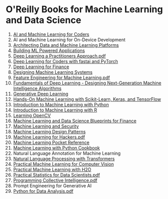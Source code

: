 # O'Reilly Books for Machine Learning and Data Science

1. [AI and Machine Learning for Coders](https://github.com/gideon-ogunbanjo/Machine-Learning-Books/blob/main/Ai%20and%20Machine%20Learning%20for%20Coders.pdf)
2. AI and Machine Learning for On-Device Development
3. [Architecting Data and Machine Learning Platforms](https://github.com/lakshmanok/architecting-data-ml-platforms/)
4. [Building ML Powered Applications](https://github.com/hundredblocks/ml-powered-applications)
5. [Deep Learning a Practitioners Approach.pdf](https://github.com/jpseixasesilva/Books-and-Papers/blob/master/Deep%20Learning%20a%20Practitioners%20Approach.pdf)
6. [Deep Learning for Coders with fastai and PyTorch](https://github.com/fastai/fastbook)
7. [Deep Learning for Finance](https://github.com/sofienkaabar/deep-learning-for-finance)
8. [Designing Machine Learning Systems](https://github.com/chiphuyen/dmls-book)
9. [Feature Engineering for Machine Learning.pdf](https://github.com/yanshengjia/ml-road/blob/master/resources/Feature%20Engineering%20for%20Machine%20Learning.pdf)
10. [Fundamentals of Deep Learning - Designing Next-Generation Machine Intelligence Algorithms](https://github.com/JiashuWu/Books/blob/master/Deep%20Learning/Fundamentals%20of%20Deep%20Learning%20-%20Designing%20Next-Generation%20Machine%20Intelligence%20Algorithms.pdf)
11. [Generative Deep Learning](https://github.com/davidADSP/Generative_Deep_Learning_2nd_Edition)
12. [Hands-On Machine Learning with Scikit-Learn, Keras, and TensorFlow](https://github.com/ageron/handson-ml2)
13. [Introduction to Machine Learning with Python](https://github.com/amueller/introduction_to_ml_with_python)
14. [Introduction to Machine Learning with R](https://lgatto.github.io/IntroMachineLearningWithR/index.html)
15. [Learning OpenCV](https://github.com/jash-git/Learning-OpenCV-3/blob/master/Learning%20OpenCV%203.pdf)
16. [Machine Learning and Data Science Blueprints for Finance](https://github.com/tatsath/fin-ml)
17. [Machine Learning and Security](https://github.com/twseptian/Machine-Learning-and-Security-Protecting-Systems-with-Data-and-Algorithms)
18. [Machine Learning Design Patterns](https://github.com/GoogleCloudPlatform/ml-design-patterns)
19. [Machine Learning for Hackers.pdf](https://github.com/wuhujun/git/blob/master/R/Machine%20Learning%20for%20Hackers.pdf)
20. [Machine Learning Pocket Reference](https://github.com/mattharrison/ml_pocket_reference)
21. [Machine Learning with Python Cookbook](<https://github.com/AzatAI/cs_books/blob/master/Machine%20Learning%20with%20Python%20Cookbook%20(en).pdf>)
22. Natural Language Annotation for Machine Learning
23. [Natural Language Processing with Transformers](https://github.com/nlp-with-transformers)
24. [Practical Machine Learning for Computer Vision](https://github.com/GoogleCloudPlatform/practical-ml-vision-book)
25. [Practical Machine Learning with H2O](https://github.com/DarrenCook/h2o)
26. [Practical Statistics for Data Scientists.pdf](https://github.com/Chandra0505/Data-Science-Resources/blob/master/machine-learning/Practical%20Statistics%20for%20Data%20Scientists.pdf)
27. [Programming Collective Intelligence.pdf](https://github.com/ShawnLeee/the-book/blob/master/pybooks/Programming%20Collective%20Intelligence.pdf)
28. Prompt Engineering for Generative AI
29. [Python for Data Analysis.pdf](https://github.com/shshankar1/ebooks/blob/master/Python%20for%20Data%20Analysis.pdf)
